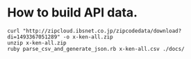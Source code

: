 # How to build API data.

```
curl "http://zipcloud.ibsnet.co.jp/zipcodedata/download?di=1493367051289" -o x-ken-all.zip
unzip x-ken-all.zip
ruby parse_csv_and_generate_json.rb x-ken-all.csv ./docs/
```




